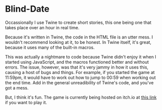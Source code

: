 # Blind-Date

Occassionally I use Twine to create short stories, this one being one that takes place over an hour in real time. 

Because it's written in Twine, the code in the HTML file is an utter mess. I wouldn't recommend looking at it, to be honest. In Twine itself, it's great, because it uses many of the built-in macros. 

This was actually a nightmare to code because Twine didn't enjoy it when I started using JavaScript, and the macros functioned better and without errors. The issue, however, was that it's very jammy in how it uses this, causing a host of bugs and things. For example, if you started the game at 11:59pm, it would have to work out how to jump to 00:59 when working out the end time. Add in the general unreadibility of Twine's code, and you've got a mess.

But, I think it's fun. The game is currently being hosted on itch.io at [this link](https://hoeyboey.itch.io/date-night) if you want to play it.
